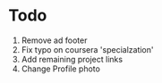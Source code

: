 # Todo
1. Remove ad footer
2. Fix typo on coursera 'specialzation'
3. Add remaining project links
4. Change Profile photo
